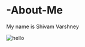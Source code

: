 # -About-Me
My name is Shivam Varshney

![hello](https://user-images.githubusercontent.com/22894197/59979869-2faa3000-960b-11e9-8c53-c40bb6d65790.gif)
